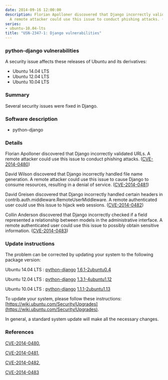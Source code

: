 ```yaml
---
date: 2014-09-16 12:00:00
description: Florian Apolloner discovered that Django incorrectly validated URLs.
  A remote attacker could use this issue to conduct phishing attacks. ([CVE-2014-0480](http://people.ubuntu.com/~ubuntu-security/cve/CVE-2014-0480))
series:
- ubuntu-10.04-lts
title: "USN-2347-1: Django vulnerabilities"
---
```



### python-django vulnerabilities

A security issue affects these releases of Ubuntu and its derivatives:

* Ubuntu 14.04 LTS
* Ubuntu 12.04 LTS
* Ubuntu 10.04 LTS

### Summary

Several security issues were fixed in Django. 

### Software description

* python-django 

### Details

Florian Apolloner discovered that Django incorrectly validated URLs. A remote attacker could use this issue to conduct phishing attacks. ([CVE-2014-0480](http://people.ubuntu.com/~ubuntu-security/cve/CVE-2014-0480))

David Wilson discovered that Django incorrectly handled file name generation. A remote attacker could use this issue to cause Django to consume resources, resulting in a denial of service. ([CVE-2014-0481](http://people.ubuntu.com/~ubuntu-security/cve/CVE-2014-0481))

David Greisen discovered that Django incorrectly handled certain headers in contrib.auth.middleware.RemoteUserMiddleware. A remote authenticated user could use this issue to hijack web sessions. ([CVE-2014-0482](http://people.ubuntu.com/~ubuntu-security/cve/CVE-2014-0482))

Collin Anderson discovered that Django incorrectly checked if a field represented a relationship between models in the administrative interface. A remote authenticated user could use this issue to possibly obtain sensitive information. ([CVE-2014-0483](http://people.ubuntu.com/~ubuntu-security/cve/CVE-2014-0483)) 

### Update instructions

The problem can be corrected by updating your system to the following package version:

Ubuntu 14.04 LTS
 : [python-django](https://launchpad.net/ubuntu/+source/python-django) <span> [1.6.1-2ubuntu0.4](https://launchpad.net/ubuntu/+source/python-django/1.6.1-2ubuntu0.4) </span> 

Ubuntu 12.04 LTS
 : [python-django](https://launchpad.net/ubuntu/+source/python-django) <span> [1.3.1-4ubuntu1.12](https://launchpad.net/ubuntu/+source/python-django/1.3.1-4ubuntu1.12) </span> 

Ubuntu 10.04 LTS
 : [python-django](https://launchpad.net/ubuntu/+source/python-django) <span> [1.1.1-2ubuntu1.13](https://launchpad.net/ubuntu/+source/python-django/1.1.1-2ubuntu1.13) </span> 

To update your system, please follow these instructions: [https://wiki.ubuntu.com/Security/Upgrades](https://wiki.ubuntu.com/Security/Upgrades).

In general, a standard system update will make all the necessary changes. 

### References

 
 [CVE-2014-0480](http://people.ubuntu.com/~ubuntu-security/cve/CVE-2014-0480), 

 [CVE-2014-0481](http://people.ubuntu.com/~ubuntu-security/cve/CVE-2014-0481), 

 [CVE-2014-0482](http://people.ubuntu.com/~ubuntu-security/cve/CVE-2014-0482), 

 [CVE-2014-0483](http://people.ubuntu.com/~ubuntu-security/cve/CVE-2014-0483)